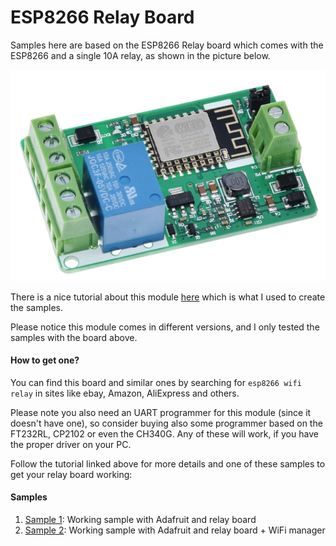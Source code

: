 # ESP8266 Relay Board

Samples here are based on the ESP8266 Relay board which comes with the ESP8266 and a single 10A relay, as shown in the picture below.

![Toolchain](../Images/relay-kit.png)

There is a nice tutorial about this module [here](https://ucexperiment.wordpress.com/2016/12/18/yunshan-esp8266-250v-15a-acdc-network-wifi-relay-module/) which is what I used to create the samples.

Please notice this module comes in different versions, and I only tested the samples with the board above.

#### How to get one?

You can find this board and similar ones by searching for `esp8266 wifi relay` in sites like ebay, Amazon, AliExpress and others.

Please note you also need an UART programmer for this module (since it doesn't have one), so consider buying also some programmer based on the FT232RL, CP2102 or even the CH340G. Any of these will work, if you have the proper driver on your PC.

Follow the tutorial linked above for more details and one of these samples to get your relay board working:

#### Samples

1. [Sample 1](./relay-board/relay-board.ino): Working sample with Adafruit and relay board
2. [Sample 2](./relay-board-wifiManager/relay-board.ino): Working sample with Adafruit and relay board + WiFi manager
